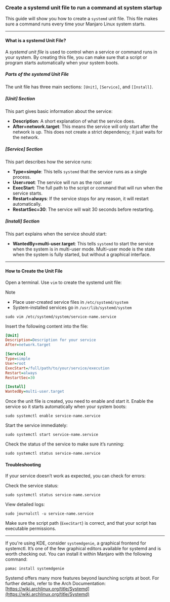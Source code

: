
### Create a systemd unit file to run a command at system startup

This guide will show you how to create a `systemd` unit file. This file makes sure a command runs every time your Manjaro Linux system starts. 

---
#### What is a systemd Unit File?
A _systemd unit file_ is used to control when a service or command runs in your system. By creating this file, you can make sure that a script or program starts automatically when your system boots.
##### Parts of the systemd Unit File
The unit file has three main sections: `[Unit]`, `[Service]`, and `[Install]`.
##### **\[Unit\] Section**
This part gives basic information about the service:
- **Description**: A short explanation of what the service does.
- **After=network.target**: This means the service will only start after the network is up. This does not create a strict dependency; it just waits for the network.
##### **\[Service\] Section**
This part describes how the service runs:
- **Type=simple**: This tells `systemd` that the service runs as a single process.
- **User=root**: The service will run as the root user
- **ExecStart**: The full path to the script or command that will run when the service starts.
- **Restart=always**: If the service stops for any reason, it will restart automatically.
- **RestartSec=30**: The service will wait 30 seconds before restarting.
##### **\[Install\] Section**
This part explains when the service should start:
- **WantedBy=multi-user.target**: This tells `systemd` to start the service when the system is in multi-user mode. Multi-user mode is the state when the system is fully started, but without a graphical interface.
---
#### How to Create the Unit File
Open a terminal.
Use `vim` to create the systemd unit file:

> [!NOTE]
> * Place user-created service files in `/etc/systemd/system`
> * System-installed services go in `/usr/lib/systemd/system`

```shell
sudo vim /etc/systemd/system/service-name.service
```

Insert the following content into the file:

```ini
[Unit]
Description=Description for your service
After=network.target

[Service]
Type=simple
User=root
ExecStart=/full/path/to/your/service/execution
Restart=always
RestartSec=30

[Install]
WantedBy=multi-user.target
```

Once the unit file is created, you need to enable and start it.
Enable the service so it starts automatically when your system boots:

```shell
sudo systemctl enable service-name.service
```

Start the service immediately:
```
sudo systemctl start service-name.service
```

Check the status of the service to make sure it’s running:
```shell
sudo systemctl status service-name.service
```

#### Troubleshooting  
If your service doesn’t work as expected, you can check for errors:

Check the service status:
```shell
sudo systemctl status service-name.service
```

View detailed logs:
```shell
sudo journalctl -u service-name.service
```

Make sure the script path (`ExecStart`) is correct, and that your script has executable permissions.

---

If you're using KDE, consider `systemdgenie`, a graphical frontend for systemctl. It’s one of the few graphical editors available for systemd and is worth checking out. You can install it within Manjaro with the following command:

```shell
pamac install systemdgenie
```

Systemd offers many more features beyond launching scripts at boot. For further details, refer to the Arch Documentation: [https://wiki.archlinux.org/title/Systemd](https://wiki.archlinux.org/title/Systemd)
